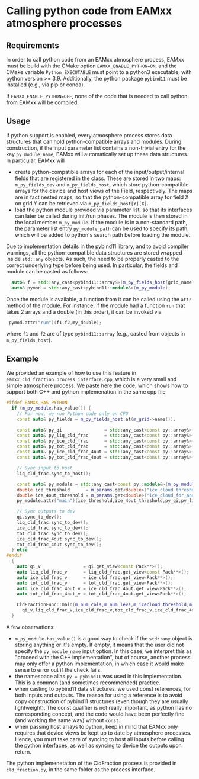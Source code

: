 # Calling python code from EAMxx atmosphere processes

## Requirements

In order to call python code from an EAMxx atmosphere process,
EAMxx must be build with the CMake option `EAMXX_ENABLE_PYTHON=ON`,
and the CMake variable `Python_EXECUTABLE` must point to a python3
executable, with python version >= 3.9. Additionally, the python package
`pybind11` must be installed (e.g., via pip or conda).

If `EAMXX_ENABLE_PYTHON=OFF`, none of the code that is needed to call
python from EAMxx will be compiled.

## Usage

If python support is enabled, every atmosphere process stores
data structures that can hold python-compatible arrays and modules.
During construction, if the input parameter list contains a non-trivial
entry for the key `py_module_name`, EAMxx will automatically set up
these data structures. In particular, EAMxx will

 - create python-compatible arrays for each of the input/output/internal
   fields that are registered in the class. These are stored in two maps:
   `m_py_fields_dev` and `m_py_fields_host`, which store python-compatible
   arrays for the device and host views of the Field, respectively. The maps
   are in fact nested maps, so that the python-compatible array for field X
   on grid Y can be retrieved via `m_py_fields_host[Y][X]`.
 - load the python module provided via parameter list, so that its interfaces
   can later be called during init/run phases. The module is then stored in
   the local member `m_py_module`. If the module is in a non-standard path,
   the parameter list entry `py_module_path` can be used to specify its path,
   which will be added to python's search path before loading the module.

Due to implementation details in the pybind11 library, and to avoid compiler warnings,
all the python-compatible data structures are stored wrapped inside `std::any` objects.
As such, the need to be properly casted to the correct underlying type before being used.
In particular, the fields and module can be casted as follows:

```c++
  auto& f = std::any_cast<pybind11::array&>(m_py_fields_host[grid_name][fname]);
  auto& pymod = std::any_cast<pybind11::module&>(m_py_module);
```

Once the module is available, a function from it can be called using the `attr` method of
the module. For instance, if the module had a function `run` that takes 2 arrays and a double
(in this order), it can be invoked via

```c++
 pymod.attr("run")(f1,f2,my_double);
```
where `f1` and `f2` are of type `pybind11::array` (e.g., casted from objects in `m_py_fields_host`).

## Example

We provided an example of how to use this feature in `eamxx_cld_fraction_process_interface.cpp`,
which is a very small and simple atmosphere process. We paste here the code, which shows how
to support both C++ and python implemenation in the same cpp file

```c++
#ifdef EAMXX_HAS_PYTHON
  if (m_py_module.has_value()) {
    // For now, we run Python code only on CPU
    const auto& py_fields = m_py_fields_host.at(m_grid->name());

    const auto& py_qi                = std::any_cast<const py::array&>(py_fields.at("qi"));
    const auto& py_liq_cld_frac      = std::any_cast<const py::array&>(py_fields.at("cldfrac_liq"));
    const auto& py_ice_cld_frac      = std::any_cast<const py::array&>(py_fields.at("cldfrac_ice"));
    const auto& py_tot_cld_frac      = std::any_cast<const py::array&>(py_fields.at("cldfrac_tot"));
    const auto& py_ice_cld_frac_4out = std::any_cast<const py::array&>(py_fields.at("cldfrac_ice_for_analysis"));
    const auto& py_tot_cld_frac_4out = std::any_cast<const py::array&>(py_fields.at("cldfrac_tot_for_analysis"));

    // Sync input to host
    liq_cld_frac.sync_to_host();

    const auto& py_module = std::any_cast<const py::module&>(m_py_module);
    double ice_threshold      = m_params.get<double>("ice_cloud_threshold");
    double ice_4out_threshold = m_params.get<double>("ice_cloud_for_analysis_threshold");
    py_module.attr("main")(ice_threshold,ice_4out_threshold,py_qi,py_liq_cld_frac,py_ice_cld_frac,py_tot_cld_frac,py_ice_cld_frac_4out,py_tot_cld_frac_4out);

    // Sync outputs to dev
    qi.sync_to_dev();
    liq_cld_frac.sync_to_dev();
    ice_cld_frac.sync_to_dev();
    tot_cld_frac.sync_to_dev();
    ice_cld_frac_4out.sync_to_dev();
    tot_cld_frac_4out.sync_to_dev();
  } else
#endif
  {
    auto qi_v                = qi.get_view<const Pack**>();
    auto liq_cld_frac_v      = liq_cld_frac.get_view<const Pack**>();
    auto ice_cld_frac_v      = ice_cld_frac.get_view<Pack**>();
    auto tot_cld_frac_v      = tot_cld_frac.get_view<Pack**>();
    auto ice_cld_frac_4out_v = ice_cld_frac_4out.get_view<Pack**>();
    auto tot_cld_frac_4out_v = tot_cld_frac_4out.get_view<Pack**>();

    CldFractionFunc::main(m_num_cols,m_num_levs,m_icecloud_threshold,m_icecloud_for_analysis_threshold,
      qi_v,liq_cld_frac_v,ice_cld_frac_v,tot_cld_frac_v,ice_cld_frac_4out_v,tot_cld_frac_4out_v);
  }
```
A few observations:

 - `m_py_module.has_value()` is a good way to check if the `std::any` object is storing anything or it's empty.
   If empty, it means that the user did not specify the `py_module_name` input option. In this case, we interpret
   this as "proceed with the C++ implementation", but of course, another process may only offer a python
   implementation, in which case it would make sense to error out if the check fails.
 - the namespace alias `py = pybind11` was used in this implementation. This is a common (and sometimes
   recommended) practice.
 - when casting to pybind11 data structures, we used const references, for both inputs and outputs. The reason
   for using a reference is to avoid copy construction of pybind11 structures (even though they are usually
   lightweight). The const qualifier is not really important, as python has no corresponding concept, and the
   code would have been perfectly fine (and working the same way) without `const`.
 - when passing host arrays to python, keep in mind that EAMxx only requires that device views be kept up to
   date by atmosphere processes. Hence, you must take care of syncing to host all inputs before calling the
   python interfaces, as well as syncing to device the outputs upon return.

The python implemenetation of the CldFraction process is provided in `cld_fraction.py`, in the same folder
as the process interface.
